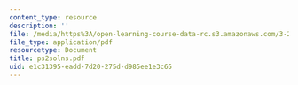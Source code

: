 ```yaml
---
content_type: resource
description: ''
file: /media/https%3A/open-learning-course-data-rc.s3.amazonaws.com/3-20-materials-at-equilibrium-sma-5111-fall-2003/e1c31395eadd7d20275dd985ee1e3c65_ps2solns.pdf
file_type: application/pdf
resourcetype: Document
title: ps2solns.pdf
uid: e1c31395-eadd-7d20-275d-d985ee1e3c65
---
```

